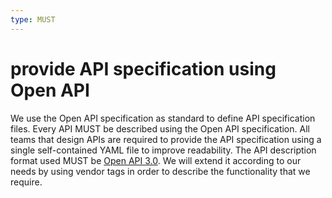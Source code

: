 ```yaml
---
type: MUST
---
```


# provide API specification using Open API

We use the Open API specification as standard to define API specification files.
Every API MUST be described using the Open API specification.
All teams that design APIs are required to provide the API specification using a single self-contained YAML file to improve readability.
The API description format used MUST be [Open API 3.0](https://github.com/OAI/OpenAPI-Specification/).
We will extend it according to our needs by using vendor tags in order to describe the functionality that we require.
